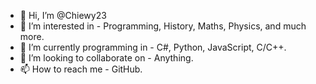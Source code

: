 - 👋 Hi, I’m @Chiewy23
- 👀 I’m interested in - Programming, History, Maths, Physics, and much more.
- 🌱 I’m currently programming in - C#, Python, JavaScript, C/C++.
- 💞️ I’m looking to collaborate on - Anything.
- 📫 How to reach me - GitHub.

<!---
Chiewy23/Chiewy23 is a ✨ special ✨ repository because its `README.md` (this file) appears on your GitHub profile.
You can click the Preview link to take a look at your changes.
--->
